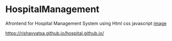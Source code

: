 # HospitalManagement
Afrontend for  Hospital Management System using Html css javascript
[image](https://user-images.githubusercontent.com/95865069/187491762-62b08a5b-80a3-440f-ab05-2f874ee9fd13.png)


https://rishavvatsa.github.io/hospital.github.io/
